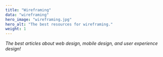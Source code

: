 ```yaml
---
title: "Wireframing"
data: "wireframing"
hero_image: "wireframing.jpg"
hero_alt: "The best resources for wireframing."
weight: 1
---
```


_The best articles about web design, mobile design, and user experience design!_

